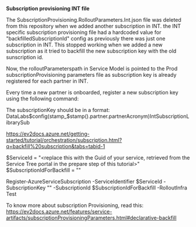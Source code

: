 **Subscription provisioning INT file**

The SubscriptionProvisioning.RolloutParameters.Int.json file was deleted from this repository when we added another subscription in INT.
the INT specific subscription provisioning file had a hardcoded value for "backfilledSubscriptionId" config as previously there was just one subscription in INT. This stopped working when we added a new subscription as it tried to backfill the new subscription key with the old sunscription id. 

Now, the rolloutParameterspath in Service Model is pointed to the Prod subscriptionProvisioning parameters file as subscription key is already registered for each partner in INT. 

Every time a new partner is onboarded, register a new subscription key using the following command:

The subscriptionKey should be in a format: DataLabs$config(stamp_$stamp().partner.partnerAcronym)IntSubscriptionLibrarySub

https://ev2docs.azure.net/getting-started/tutorial/orchestration/subscription.html?q=backfill%20subscription&tabs=tabid-1


$ServiceId = "<replace this with the Guid of your service, retrieved from the Service Tree portal in the prepare step of this tutorial>"
$SubscriptionIdForBackfill = "<replace this with the subscription id your want to backfill>"

Register-AzureServiceSubscription -ServiceIdentifier $ServiceId -SubscriptionKey "<new subscription Key>" -SubscriptionId $SubscriptionIdForBackfill -RolloutInfra Test


To know more about subscription Provisioning, read this:
https://ev2docs.azure.net/features/service-artifacts/subscriptionProvisioningParameters.html#declarative-backfill

